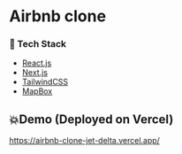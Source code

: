 # Airbnb clone


### :space_invader: Tech Stack


  <ul>
    <li><a href="https://reactjs.org/">React.js</a></li>
    <li><a href="https://nextjs.org/">Next.js</a></li>
    <li><a href="https://tailwindcss.com/">TailwindCSS</a></li>
    <li><a href="https://www.mapbox.com/">MapBox</a></li>
  </ul>



## 💥Demo (Deployed on Vercel)
https://airbnb-clone-jet-delta.vercel.app/
